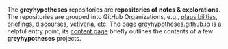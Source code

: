 <br>

The **greyhypotheses** repositories are **repositories of notes & explorations**.  The repositories are grouped into GitHub Organizations, e.g., [plausibilities](https://github.com/plausibilities),  [briefings](https://github.com/briefings), [discourses](https://github.com/discourses), [vetiveria](https://github.com/vetiveria), etc.  The page [greyhypotheses.github.io](https://greyhypotheses.github.io) is a helpful entry point; its [content page](https://greyhypotheses.github.io/greyhypotheses/content.html) briefly outlines the contents of a few **greyhypotheses** projects.



<!--

**greyhypotheses/greyhypotheses** is a ✨ _special_ ✨ repository because its `README.md` (this file) appears on your GitHub profile.

Here are some ideas to get you started:

- Hello 👋
- 🔭 I’m currently working on ...
- 🌱 I’m currently learning ...
- 👯 I’m looking to collaborate on ...
- 🤔 I’m looking for help with ...
- 💬 Ask me about ...
- 📫 How to reach me: ...
- 😄 Pronouns: ...
- ⚡ Fun fact: ...

-->
